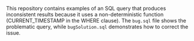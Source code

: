 This repository contains examples of an SQL query that produces inconsistent results because it uses a non-deterministic function (CURRENT_TIMESTAMP in the WHERE clause).  The `bug.sql` file shows the problematic query, while `bugSolution.sql` demonstrates how to correct the issue.
